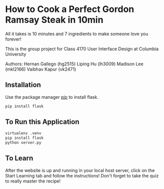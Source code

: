 # How to Cook a Perfect Gordon Ramsay Steak in 10min

All it takes is 10 minutes and 7 ingredients to make someone love you forever!

This is the group project for Class 4170 User Interface Design at Columbia University

Authors: Hernan Gallego (hg2515) Liping Hu (lh3009)
Madison Lee (mkl2166) Vaibhav Kapur (vk2471)
## Installation

Use the package manager [pip](https://pip.pypa.io/en/stable/) to install flask.

```bash
pip install flask
```

## To Run this Application
```bash
virtualenv .venv 
pip install flask
python server.py 
```

## To Learn
After the website is up and running in your local host server, click on the Start Learning tab and follow the instructions! Don't forget to take the quiz to really master the recipe!


